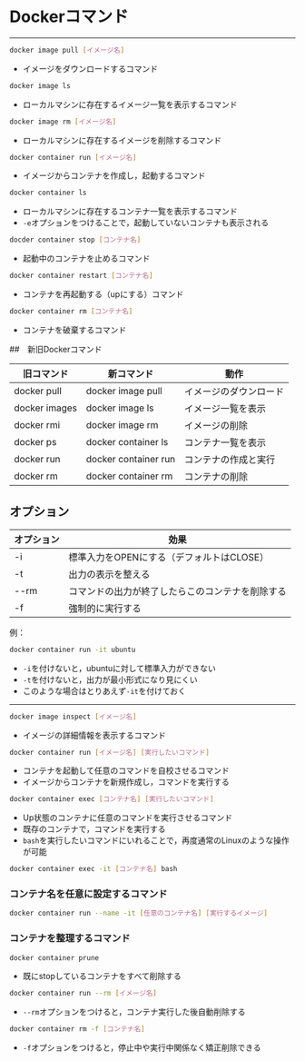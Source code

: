 # Dockerコマンド
---
```bash
docker image pull [イメージ名]
```
- イメージをダウンロードするコマンド

```bash
docker image ls
```
- ローカルマシンに存在するイメージ一覧を表示するコマンド

```bash
docker image rm [イメージ名]
```
- ローカルマシンに存在するイメージを削除するコマンド

```bash
docker container run [イメージ名]
```
- イメージからコンテナを作成し，起動するコマンド

```bash
docker container ls
```
- ローカルマシンに存在するコンテナ一覧を表示するコマンド
- `-e`オプションをつけることで，起動していないコンテナも表示される

```bash
docder container stop [コンテナ名]
```
- 起動中のコンテナを止めるコマンド

```bash
docker container restart [コンテナ名]
```
- コンテナを再起動する（upにする）コマンド

```bash
docker container rm [コンテナ名]
```
- コンテナを破棄するコマンド

##　新旧Dockerコマンド

|旧コマンド|新コマンド|動作|
|---|---|---|
|docker pull|docker image pull|イメージのダウンロード|
|docker images|docker image ls|イメージ一覧を表示|
|docker rmi|docker image rm|イメージの削除|
|docker ps|docker container ls|コンテナ一覧を表示|
|docker run|docker container run|コンテナの作成と実行|
|docker rm|docker container rm|コンテナの削除|

## オプション
|オプション|効果|
|---|---|
|-i|標準入力をOPENにする（デフォルトはCLOSE）|
|-t|出力の表示を整える|
|--rm|コマンドの出力が終了したらこのコンテナを削除する|
|-f|強制的に実行する|

例：
```bash
docker container run -it ubuntu
```
- `-i`を付けないと，ubuntuに対して標準入力ができない
- `-t`を付けないと，出力が最小形式になり見にくい
- このような場合はとりあえず`-it`を付けておく

---

```bash
docker image inspect [イメージ名]
```
- イメージの詳細情報を表示するコマンド

```bash
docker container run [イメージ名] [実行したいコマンド]
```
- コンテナを起動して任意のコマンドを自校させるコマンド
- イメージからコンテナを新規作成し，コマンドを実行する

```bash
docker container exec [コンテナ名] [実行したいコマンド]
```
- Up状態のコンテナに任意のコマンドを実行させるコマンド
- 既存のコンテナで，コマンドを実行する
- `bash`を実行したいコマンドにいれることで，再度通常のLinuxのような操作が可能

```bash
docker container exec -it [コンテナ名] bash
```

### コンテナ名を任意に設定するコマンド

```bash
docker container run --name -it [任意のコンテナ名] [実行するイメージ]
```
 
### コンテナを整理するコマンド

```bash
docker container prune
```
- 既にstopしているコンテナをすべて削除する

```bash
docker container run --rm [イメージ名]
```
- `--rm`オプションをつけると，コンテナ実行した後自動削除する

```bash
docker container rm -f [コンテナ名]
```
- `-f`オプションをつけると，停止中や実行中関係なく矯正削除できる